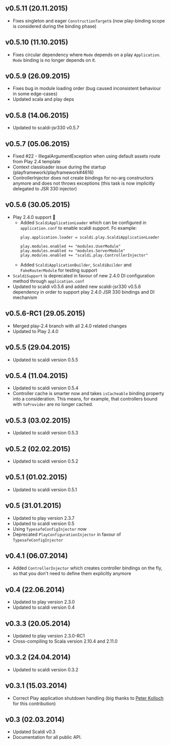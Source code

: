 ## v0.5.11 (20.11.2015)

* Fixes singleton and eager `ConstructionTarget`s (now play-binding scope is considered during the binding phase)

## v0.5.10 (11.10.2015)

* Fixes circular dependency where `Mode` depends on a play `Application`. `Mode` binding is no longer depends on it.

## v0.5.9 (26.09.2015)

* Fixes bug in module loading order (bug caused inconsistent behaviour in some edge-cases)
* Updated scala and play deps

## v0.5.8 (14.06.2015)

* Updated to scaldi-jsr330 v0.5.7

## v0.5.7 (05.06.2015)

* Fixed #22 - IllegalArgumentException when using default assets route from Play 2.4 template
* Context classloader issue during the startup (playframework/playframework#4616)
* ControllerInjector does not create bindings for no-arg constructors anymore and does not throws exceptions (this task is now implicitly delegated to JSR 330 injector)

## v0.5.6 (30.05.2015)

* Play 2.4.0 support :star2:
  * Added `ScaldiApplicationLoader` which can be configured in `application.conf` to enable scaldi support. Fo example:
    ```
    play.application.loader = scaldi.play.ScaldiApplicationLoader

    play.modules.enabled += "modules.UserModule"
    play.modules.enabled += "modules.ServerModule"
    play.modules.enabled += "scaldi.play.ControllerInjector"
    ```
  * Added `ScaldiApplicationBuilder`, `ScaldiBuilder` and `FakeRouterModule` for testing support
* `ScaldiSupport` is deprecated in favour of new 2.4.0 DI configuration method through `application.conf`
* Updated to scaldi v0.5.6 and added new scaldi-jsr330 v0.5.6 dependency in order to support play 2.4.0 JSR 330 bindings and DI mechanism

## v0.5.6-RC1 (29.05.2015)

* Merged play-2.4 branch with all 2.4.0 related changes
* Updated to Play 2.4.0

## v0.5.5 (29.04.2015)

* Updated to scaldi version 0.5.5

## v0.5.4 (11.04.2015)

* Updated to scaldi version 0.5.4
* Controller cache is smarter now and takes `isCacheable` binding property into a consideration. This means, for example, that
  controllers bound with `toProvider` are no longer cached.

## v0.5.3 (03.02.2015)

* Updated to scaldi version 0.5.3

## v0.5.2 (02.02.2015)

* Updated to scaldi version 0.5.2

## v0.5.1 (01.02.2015)

* Updated to scaldi version 0.5.1

## v0.5 (31.01.2015)

* Updated to play version 2.3.7
* Updated to scaldi version 0.5
* Using `TypesafeConfigInjector` now
* Deprecated `PlayConfigurationInjector` in favour of `TypesafeConfigInjector`

## v0.4.1 (06.07.2014)

* Added `ControllerInjector` which creates controller bindings on the fly, so that you don't need to define them explicitly anymore

## v0.4 (22.06.2014)

* Updated to play version 2.3.0
* Updated to scaldi version 0.4

## v0.3.3 (20.05.2014)

* Updated to play version 2.3.0-RC1
* Cross-compiling to Scala version 2.10.4 and 2.11.0

## v0.3.2 (24.04.2014)

* Updated to scaldi version 0.3.2

## v0.3.1 (15.03.2014)

* Correct Play application shutdown handling (big thanks to [Peter Kolloch](https://github.com/kolloch) for this contribution)

## v0.3 (02.03.2014)

* Updated Scaldi v0.3
* Documentation for all public API.
